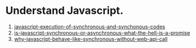  # Understand Javascript.

 1. [javascript-execution-of-synchronous-and-synchonous-codes](https://medium.com/@siddharthac6/javascript-execution-of-synchronous-and-asynchronous-codes-40f3a199e687)
 2. [is-javascript-synchronous-or-asynchronous-what-the-hell-is-a-promise](https://medium.com/better-programming/is-javascript-synchronous-or-asynchronous-what-the-hell-is-a-promise-7aa9dd8f3bfb)
 3. [why-javascript-behave-like-synchronous-without-web-api-call](https://stackoverflow.com/questions/38243162/why-javascript-behave-like-synchronous-without-web-api-call)